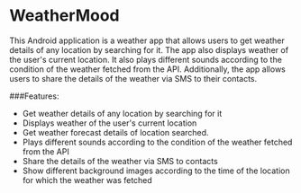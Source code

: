 # WeatherMood
This Android application is a weather app that allows users to get weather details of any location by searching for it. The app also displays weather of the user's current location. It also plays different sounds according to the condition of the weather fetched from the API. Additionally, the app allows users to share the details of the weather via SMS to their contacts.

###Features:
- Get weather details of any location by searching for it
- Displays weather of the user's current location
- Get weather forecast details of location searched.
- Plays different sounds according to the condition of the weather fetched from the API
- Share the details of the weather via SMS to contacts
- Show different background images according to the time of the location for which the weather was fetched

